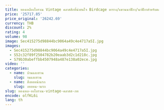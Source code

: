 ```yaml
---
title: ทองเหลืองโบราณ Vintage คลาสสิกที่น่าสนใจ Birdcage ตาราง/แขวนนาฬิกา/นาฬิกาสําหรับตกแต่งบ้านโบสถ์แต่งงาน party
price: '25717.85'
price_original: '26242.69'
currency: THB
discount: 2%
rating: 4
volume: 98
image: Sec415275d98844bc9064a49c4e4717a5I.jpg
images:
  - Sec415275d98844bc9064a49c4e4717a5I.jpg
  - S52c32f89f2504782b20eaab3d2c1d218c.jpg
  - S79b30abeffbb4507948a487e138a02ece.jpg
video: ''
categories:
  - name: บ้านและสวน
    slug: านและสวน
  - name: สิ่งทอหน้าแรก
    slug: งทอหน-าแรก
slug: ทองเหล-องโบราณ-vintage-คลาสส-กท
encode: olfKL6i
lang: th
---
```

  